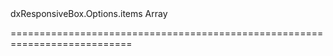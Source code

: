 <!--id-->dxResponsiveBox.Options.items<!--/id-->
<!--merge--><!--/merge-->
<!--type-->Array<String, dxResponsiveBoxItem, Object><!--/type-->
===========================================================================

